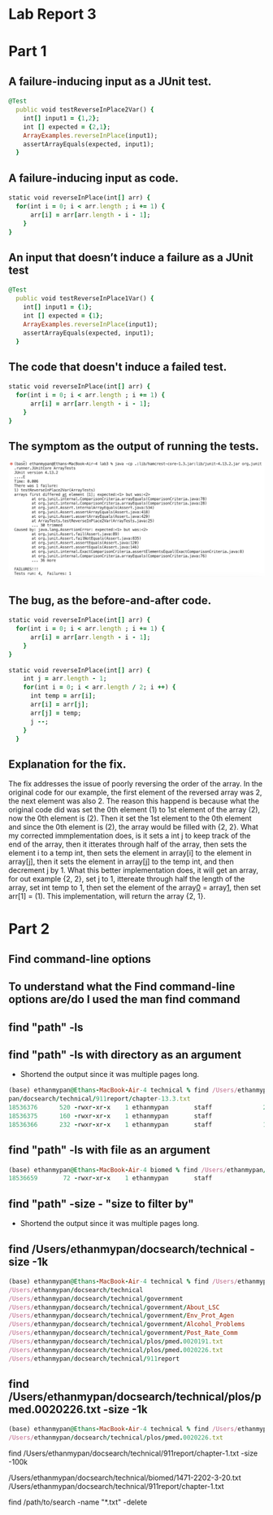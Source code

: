 # Lab Report 3
# Part 1

## A failure-inducing input as a JUnit test.

```ruby
@Test
  public void testReverseInPlace2Var() {
    int[] input1 = {1,2};
    int [] expected = {2,1};
    ArrayExamples.reverseInPlace(input1);
    assertArrayEquals(expected, input1);
  }
```
## A failure-inducing input as code.
```ruby
static void reverseInPlace(int[] arr) {
  for(int i = 0; i < arr.length ; i += 1) {
      arr[i] = arr[arr.length - i - 1];
    }
}
```

## An input that doesn’t induce a failure as a JUnit test
```ruby
@Test
  public void testReverseInPlace1Var() {
    int[] input1 = {1};
    int [] expected = {1};
    ArrayExamples.reverseInPlace(input1);
    assertArrayEquals(expected, input1);
  }
```

## The code that doesn't induce a failed test.
```ruby
static void reverseInPlace(int[] arr) {
  for(int i = 0; i < arr.length ; i += 1) {
      arr[i] = arr[arr.length - i - 1];
    }
}
```

## The symptom as the output of running the tests.
![Image](Cse15lLab3FirstErrorOutput.png)


## The bug, as the before-and-after code.


```ruby
static void reverseInPlace(int[] arr) {
  for(int i = 0; i < arr.length ; i += 1) {
      arr[i] = arr[arr.length - i - 1];
    }
}
```

```ruby
static void reverseInPlace(int[] arr) {
    int j = arr.length - 1;
    for(int i = 0; i < arr.length / 2; i ++) {
      int temp = arr[i];
      arr[i] = arr[j];
      arr[j] = temp;
      j --;
    }
  }
```
## Explanation for the fix.
The fix addresses the issue of poorly reversing the order of the array. In the original code for our example, the first element of the reversed array was 2, the next element was also 2. The reason this happend is because what the original code did was set the 0th element (1) to 1st element of the array (2), now the 0th element is (2). Then it set the 1st element to the 0th element and since the 0th element is (2), the array would be filled with {2, 2}. What my corrected immplementation does, is it sets a int j to keep track of the end of the array, then it itterates through half of the array,  then sets the element i to a temp int, then sets the element in array[i] to the element in array[j], then it sets the element in array[j] to the temp int, and then decrement j by 1. What this better implementation does, it will get an array, for out example {2, 2}, set j to 1, ittereate through half the length of the array, set int temp to 1, then set the element of the array[0](1) = array[1](2), then set arr[1] = (1). This implementation, will return the array {2, 1}.

# Part 2
## Find command-line options
## To understand what the Find command-line options are/do I used the man find command


## find "path" -ls 
## find "path" -ls with directory as an argument
- Shortend the output since it was multiple pages long.
```ruby
(base) ethanmypan@Ethans-MacBook-Air-4 technical % find /Users/ethanmypan/docsearch/technical -ls
pan/docsearch/technical/911report/chapter-13.3.txt
18536376      520 -rwxr-xr-x    1 ethanmypan       staff              264360 Oct 31 12:39 /Users/ethanmypan/docsearch/technical/911report/chapter-3.txt
18536375      160 -rwxr-xr-x    1 ethanmypan       staff               79803 Oct 31 12:39 /Users/ethanmypan/docsearch/technical/911report/chapter-2.txt
18536366      232 -rwxr-xr-x    1 ethanmypan       staff              118656 Oct 31 12:39 /Users/ethanmypan/docsearch/technical/911report/chapter-1.txt
```

## find "path" -ls with file as an argument
```ruby
(base) ethanmypan@Ethans-MacBook-Air-4 biomed % find /Users/ethanmypan/docsearch/technical/biomed/1471-2202-3-20.txt -ls
18536659       72 -rwxr-xr-x    1 ethanmypan       staff               36617 Oct 31 12:39 /Users/ethanmypan/docsearch/technical/biomed/1471-2202-3-20.txt
```
## find "path" -size - "size to filter by"
- Shortend the output since it was multiple pages long.

## find /Users/ethanmypan/docsearch/technical -size -1k 
```ruby
(base) ethanmypan@Ethans-MacBook-Air-4 technical % find /Users/ethanmypan/docsearch/technical -size -1k 
/Users/ethanmypan/docsearch/technical
/Users/ethanmypan/docsearch/technical/government
/Users/ethanmypan/docsearch/technical/government/About_LSC
/Users/ethanmypan/docsearch/technical/government/Env_Prot_Agen
/Users/ethanmypan/docsearch/technical/government/Alcohol_Problems
/Users/ethanmypan/docsearch/technical/government/Post_Rate_Comm
/Users/ethanmypan/docsearch/technical/plos/pmed.0020191.txt
/Users/ethanmypan/docsearch/technical/plos/pmed.0020226.txt
/Users/ethanmypan/docsearch/technical/911report
```
## find /Users/ethanmypan/docsearch/technical/plos/pmed.0020226.txt -size -1k
```ruby
(base) ethanmypan@Ethans-MacBook-Air-4 technical % find /Users/ethanmypan/docsearch/technical/plos/pmed.0020226.txt -size -1k
/Users/ethanmypan/docsearch/technical/plos/pmed.0020226.txt
```


find /Users/ethanmypan/docsearch/technical/911report/chapter-1.txt -size -100k

/Users/ethanmypan/docsearch/technical/biomed/1471-2202-3-20.txt 
/Users/ethanmypan/docsearch/technical/911report/chapter-1.txt

find /path/to/search -name "*.txt" -delete

```ruby

```

